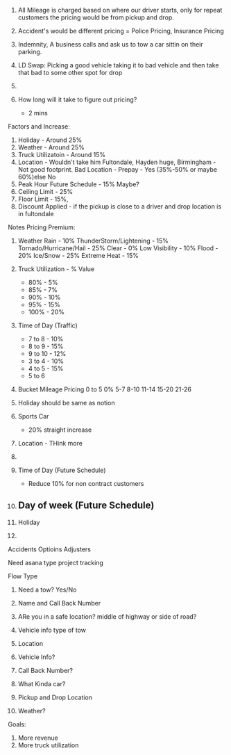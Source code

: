 1. All Mileage is charged based on where our driver starts, only for repeat customers the pricing would be from pickup and drop.



2. Accident's would be different pricing = Police Pricing, Insurance Pricing

3. Indemnity, A business calls and ask us to tow a car sittin on their parking.

4. LD Swap: Picking a good vehicle taking it to bad vehicle and then take that bad to some other spot for drop

5.  


4. How long will it take to figure out pricing?
	- 2 mins


Factors and Increase: 

1. Holiday - Around 25%
2. Weather - Around 25%
3. Truck Utilizatoin - Around 15%
4. Location - Wouldn't take him
Fultondale, Hayden huge, Birmingham - Not good footprint.
Bad Location - Prepay - Yes (35%-50% or maybe 60%)else No
4. Peak Hour Future Schedule - 15% Maybe?
5. Ceiling Limit - 25%
6. Floor Limit - 15%, 
7. Discount Applied - if the pickup is close to a driver and drop location is in fultondale

Notes
Pricing Premium:

1. Weather
Rain - 10%
ThunderStorm/Lightening - 15%
Tornado/Hurricane/Hail - 25%
Clear - 0%
Low Visibility - 10%
Flood - 20%
Ice/Snow - 25%
Extreme Heat - 15%

2. Truck Utilization - % Value
	- 80% - 5%
	- 85% - 7%
	- 90% - 10%
	- 95% - 15%
	- 100% - 20%
3. Time of Day (Traffic)
	- 7 to 8 - 10%
	- 8 to 9 - 15%
	- 9 to 10 - 12%
	- 3 to 4 - 10%
	- 4 to 5 - 15%
	- 5 to 6

4. Bucket Mileage Pricing
	0 to 5  0%
	5-7
	8-10
	11-14
	15-20
	21-26
5. Holiday should be same as notion
6. Sports Car
	- 20% straight increase



6. Location - THink more
7. 


4. Time of Day (Future Schedule)
	- Reduce 10% for non contract customers
5. Day of week (Future Schedule)
	- 
2. Holiday
3. 

Accidents Optioins
Adjusters


Need asana type project tracking

Flow Type

1. Need a tow? Yes/No
2. Name and Call Back Number
3. ARe you in a safe location? middle of highway or side of road?
4. Vehicle info type of tow
5. Location


4. Vehicle Info?
2. Call Back Number?
3. What Kinda car?
3. Pickup and Drop Location

2. Weather?
   

Goals:

1. More revenue
2. More truck utilization
